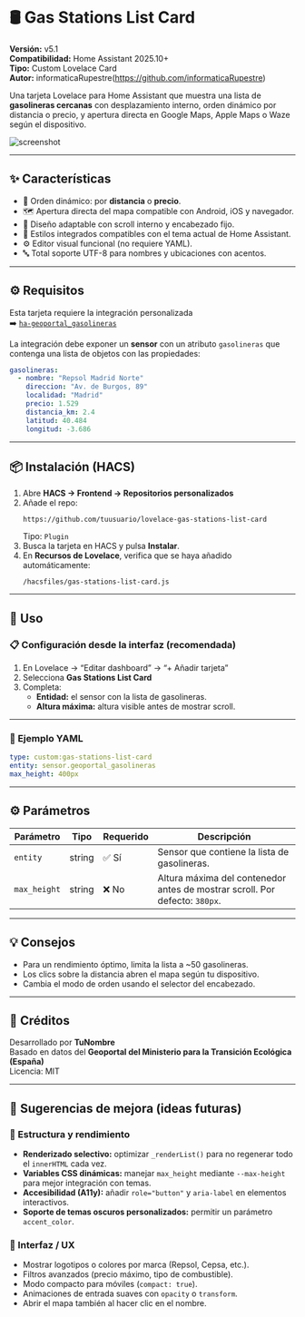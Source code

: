 # 🛢️ Gas Stations List Card

**Versión:** v5.1  
**Compatibilidad:** Home Assistant 2025.10+  
**Tipo:** Custom Lovelace Card  
**Autor:** informaticaRupestre(https://github.com/informaticaRupestre)

Una tarjeta Lovelace para Home Assistant que muestra una lista de **gasolineras cercanas** con desplazamiento interno, orden dinámico por distancia o precio, y apertura directa en Google Maps, Apple Maps o Waze según el dispositivo.

![screenshot](https://github.com/tuusuario/lovelace-gas-stations-list-card/assets/demo.png)

---

## ✨ Características

- 🧭 Orden dinámico: por **distancia** o **precio**.  
- 🗺️ Apertura directa del mapa compatible con Android, iOS y navegador.  
- 📱 Diseño adaptable con scroll interno y encabezado fijo.  
- 🎨 Estilos integrados compatibles con el tema actual de Home Assistant.  
- ⚙️ Editor visual funcional (no requiere YAML).  
- 🔤 Total soporte UTF-8 para nombres y ubicaciones con acentos.

---

## ⚙️ Requisitos

Esta tarjeta requiere la integración personalizada  
➡️ [`ha-geoportal_gasolineras`](https://github.com/tuusuario/ha-geoportal_gasolineras)

La integración debe exponer un **sensor** con un atributo `gasolineras` que contenga una lista de objetos con las propiedades:

```yaml
gasolineras:
  - nombre: "Repsol Madrid Norte"
    direccion: "Av. de Burgos, 89"
    localidad: "Madrid"
    precio: 1.529
    distancia_km: 2.4
    latitud: 40.484
    longitud: -3.686
```

---

## 📦 Instalación (HACS)

1. Abre **HACS → Frontend → Repositorios personalizados**  
2. Añade el repo:  
   ```
   https://github.com/tuusuario/lovelace-gas-stations-list-card
   ```
   Tipo: `Plugin`
3. Busca la tarjeta en HACS y pulsa **Instalar**.  
4. En **Recursos de Lovelace**, verifica que se haya añadido automáticamente:  
   ```
   /hacsfiles/gas-stations-list-card.js
   ```

---

## 🚀 Uso

### 📋 Configuración desde la interfaz (recomendada)

1. En Lovelace → “Editar dashboard” → “+ Añadir tarjeta”
2. Selecciona **Gas Stations List Card**
3. Completa:
   - **Entidad:** el sensor con la lista de gasolineras.
   - **Altura máxima:** altura visible antes de mostrar scroll.

---

### 🧾 Ejemplo YAML

```yaml
type: custom:gas-stations-list-card
entity: sensor.geoportal_gasolineras
max_height: 400px
```

---

## ⚙️ Parámetros

| Parámetro     | Tipo   | Requerido | Descripción |
|----------------|--------|------------|--------------|
| `entity`       | string | ✅ Sí | Sensor que contiene la lista de gasolineras. |
| `max_height`   | string | ❌ No | Altura máxima del contenedor antes de mostrar scroll. Por defecto: `380px`. |

---

## 💡 Consejos

- Para un rendimiento óptimo, limita la lista a ~50 gasolineras.  
- Los clics sobre la distancia abren el mapa según tu dispositivo.  
- Cambia el modo de orden usando el selector del encabezado.

---

## 🧠 Créditos

Desarrollado por **TuNombre**  
Basado en datos del **Geoportal del Ministerio para la Transición Ecológica (España)**  
Licencia: MIT

---

## 🧩 Sugerencias de mejora (ideas futuras)

### 🧱 Estructura y rendimiento
- **Renderizado selectivo:** optimizar `_renderList()` para no regenerar todo el `innerHTML` cada vez.  
- **Variables CSS dinámicas:** manejar `max_height` mediante `--max-height` para mejor integración con temas.  
- **Accesibilidad (A11y):** añadir `role="button"` y `aria-label` en elementos interactivos.  
- **Soporte de temas oscuros personalizados:** permitir un parámetro `accent_color`.

### 🎨 Interfaz / UX
- Mostrar logotipos o colores por marca (Repsol, Cepsa, etc.).  
- Filtros avanzados (precio máximo, tipo de combustible).  
- Modo compacto para móviles (`compact: true`).  
- Animaciones de entrada suaves con `opacity` o `transform`.  
- Abrir el mapa también al hacer clic en el nombre.
